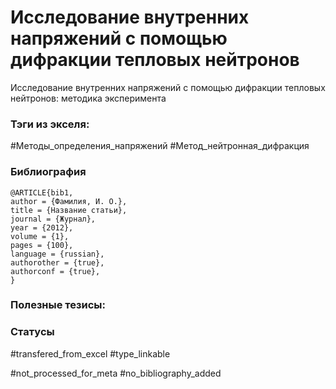 # Исследование внутренних напряжений с помощью дифракции тепловых нейтронов

Исследование внутренних напряжений с помощью дифракции тепловых нейтронов: методика эксперимента

### Тэги из экселя:
#Методы_определения_напряжений 
#Метод_нейтронная_дифракция

### Библиография
```
@ARTICLE{bib1,
author = {Фамилия, И. О.},
title = {Название статьи},
journal = {Журнал},
year = {2012},
volume = {1},
pages = {100},
language = {russian},
authorother = {true},
authorconf = {true},
}
```

### Полезные тезисы:

### Статусы
#transfered_from_excel 
#type_linkable 

#not_processed_for_meta
#no_bibliography_added